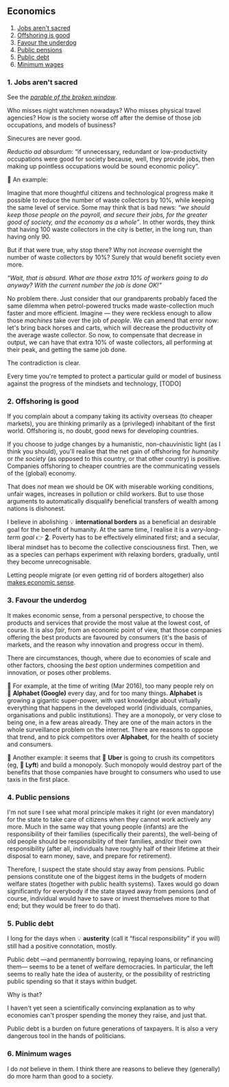 ## Economics

1. [Jobs aren't sacred](#1-jobs-arent-sacred)
1. [Offshoring is good](#2-offshoring-is-good)
1. [Favour the underdog](#3-favour-the-underdog)
1. [Public pensions](#4-public-pensions)
1. [Public debt](#5-public-debt)
1. [Minimum wages](#6-minimum-wages)

### 1. Jobs aren't sacred

See the [*parable of the broken window*](https://en.wikipedia.org/wiki/Parable_of_the_broken_window).

Who misses night watchmen nowadays?
Who misses physical travel agencies?
How is the society worse off after the demise of those job occupations, and models of business?

Sinecures are never good.

*Reductio ad absurdum*: &ldquo;if unnecessary, redundant or low-productivity occupations were good for society because, well, they provide jobs, then making up
pointless occupations would be sound economic policy&rdquo;.

<span class="icon eg">💭</span>&nbsp;An example:

Imagine that more thoughtful citizens and technological progress make it possible to reduce the number of waste collectors by 10%, while keeping the
same level of service.
Some may think that is bad news: *&ldquo;we should keep those people on the payroll, and secure their jobs, for the greater good of society, and the economy as
a whole&rdquo;*.
In other words, they think that having 100 waste collectors in the city is better, in the long run, than having only 90.

But if that were true, why stop there?
Why not *increase* overnight the number of waste collectors by 10%?
Surely that would benefit society even more.

*&ldquo;Wait, that is absurd.
What are those extra 10% of workers going to do anyway?
With the current number the job is done OK!&rdquo;*

No problem there.
Just consider that our grandparents probably faced the same dilemma when petrol-powered trucks made waste-collection much faster and more efficient.
Imagine&nbsp;&mdash;&nbsp;they were reckless enough to allow those *machines* take over the job of *people*.
We can amend that error now: let's bring back horses and carts, which will decrease the productivity of the average waste collector.
So now, to compensate that decrease in output, we can have that extra 10% of waste collectors, all performing at their peak, and getting the same job done.

The contradiction is clear.

Every time you're tempted to protect a particular guild or model of business against the progress of the mindsets and technology, [TODO]

### 2. Offshoring is good

If you complain about a company taking its activity overseas (to cheaper markets), you are thinking primarily as a (privileged) inhabitant of the first world.
Offshoring is, no doubt, good news for developing countries.

If you choose to judge changes by a humanistic, non-chauvinistic light (as I think you should), you'll realise that the net gain of offshoring for *humanity*
or *the society* (as opposed to this country, or that other country) is positive.
Companies offshoring to cheaper countries are the communicating vessels of the (global) economy.

That does *not* mean we should be OK with miserable working conditions, unfair wages, increases in pollution or child workers.
But to use those arguments to automatically disqualify beneficial transfers of wealth among nations is dishonest.

I believe in abolishing <span class="icon idea">💡</span>&nbsp;**international borders** as a beneficial an desirable goal for the benefit of humanity.
At the same time, I realise it is a *very-long-term goal* <span class="icon ref">👉</span>&nbsp;[**2**](footnotes.md#2).
Poverty has to be effectively eliminated first; and a secular, liberal mindset has to become the collective consciousness first.
Then, we as a species can perhaps experiment with relaxing borders, gradually, until they become unrecognisable.

Letting people migrate (or even getting rid of borders altogether) also
[makes economic sense](http://www.theatlantic.com/business/archive/2015/10/get-rid-borders-completely/409501/).

### 3. Favour the underdog

It makes economic sense, from a personal perspective, to choose the products and services that provide the most value at the lowest cost, of course.
It is also *fair*, from an economic point of view, that those companies offering the best products are favoured by consumers (it's the basis of markets, and the
reason why innovation and progress occur in them).

There are circumstances, though, where due to economies of scale and other factors, choosing the *best* option undermines competition and innovation, or poses
other problems.

<span class="icon eg">💭</span>&nbsp;For example, at the time of writing (Mar 2016), too many people rely on 👤&nbsp;**Alphabet (Google)** every day, and for too many
things.
**Alphabet** is growing a gigantic super-power, with vast knowledge about virtually everything that happens in the developed world (individuals, companies,
organisations and public institutions).
They are a monopoly, or very close to being one, in a few areas already.
They are one of the main actors in the whole surveillance problem on the internet.
There are reasons to oppose that trend, and to pick competitors over **Alphabet**, for the health of society and consumers.

<span class="icon eg">💭</span>&nbsp;Another example: it seems that 👤&nbsp;**Uber** is going to crush its competitors (eg, 👤&nbsp;**Lyft**) and build a
monopoly.
Such monopoly would destroy part of the benefits that those companies have brought to consumers who used to use taxis in the first place.

### 4. Public pensions

I'm not sure I see what moral principle makes it right (or even mandatory) for the state to take care of citizens when they cannot work actively any more.
Much in the same way that young people (infants) are the responsibility of their families (specifically their parents), the well-being of old people should be
responsibility of their families, and/or their own responsibility (after all, individuals have roughly half of their lifetime at their disposal to earn money,
save, and prepare for retirement).

Therefore, I suspect the state should stay away from pensions.
Public pensions constitute one of the biggest items in the budgets of modern welfare states (together with public health systems).
Taxes would go down significantly for everybody if the state stayed away from pensions (and of course, individual would have to save or invest themselves more
to that end; but they would be freer to do that).

### 5. Public debt

I long for the days when <span class="icon idea">💡</span>&nbsp;**austerity** (call it &ldquo;fiscal responsibility&rdquo; if you will) still had a positive
connotation, mostly.

Public debt&nbsp;&mdash;and permanently borrowing, repaying loans, or refinancing them&mdash;&nbsp;seems to be a tenet of welfare democracies.
In particular, the left seems to really hate the idea of austerity, or the possibility of restricting public spending so that it stays within budget.

Why is that?

I haven't yet seen a scientifically convincing explanation as to why economies can't prosper spending the money they raise, and just that.

Public debt is a burden on future generations of taxpayers.
It is also a very dangerous tool in the hands of politicians.

### 6. Minimum wages

I do *not* believe in them.
I think there are reasons to believe they (generally) do more harm than good to a society.
